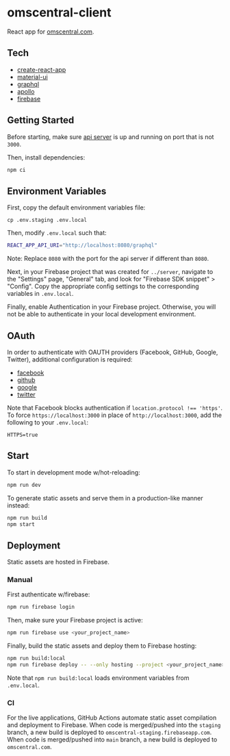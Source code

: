 # omscentral-client

React app for [omscentral.com](https://omscentral.com).

## Tech

- [create-react-app](https://github.com/facebook/create-react-app)
- [material-ui](https://material-ui.com/)
- [graphql](https://graphql.org/)
- [apollo](https://www.apollographql.com/)
- [firebase](https://firebase.google.com/)

## Getting Started

Before starting, make sure [api server](../server/README.md) is up and running on port that is not `3000`.

Then, install dependencies:

```sh
npm ci
```

## Environment Variables

First, copy the default environment variables file:

```
cp .env.staging .env.local
```

Then, modify `.env.local` such that:

```sh
REACT_APP_API_URI="http://localhost:8080/graphql"
```

Note: Replace `8080` with the port for the api server if different than `8080`.

Next, in your Firebase project that was created for `../server`, navigate to the "Settings" page, "General" tab, and look for "Firebase SDK snippet" > "Config". Copy the appropriate config settings to the corresponding variables in `.env.local`.

Finally, enable Authentication in your Firebase project. Otherwise, you will not be able to authenticate in your local development environment.

## OAuth

In order to authenticate with OAUTH providers (Facebook, GitHub, Google, Twitter), additional configuration is required:

- [facebook](https://firebase.google.com/docs/auth/web/facebook-login)
- [github](https://firebase.google.com/docs/auth/web/github-auth)
- [google](https://firebase.google.com/docs/auth/web/google-signin)
- [twitter](https://firebase.google.com/docs/auth/web/twitter-login)

Note that Facebook blocks authentication if `location.protocol !== 'https'`. To force `https://localhost:3000` in place of `http://localhost:3000`, add the following to your `.env.local`:

```
HTTPS=true
```

## Start

To start in development mode w/hot-reloading:

```sh
npm run dev
```

To generate static assets and serve them in a production-like manner instead:

```sh
npm run build
npm start
```

## Deployment

Static assets are hosted in Firebase.

### Manual

First authenticate w/firebase:

```sh
npm run firebase login
```

Then, make sure your Firebase project is active:

```sh
npm run firebase use <your_project_name>
```

Finally, build the static assets and deploy them to Firebase hosting:

```sh
npm run build:local
npm run firebase deploy -- --only hosting --project <your_project_name>
```

Note that `npm run build:local` loads environment variables from `.env.local`.

### CI

For the live applications, GitHub Actions automate static asset compilation and deployment to Firebase. When code is merged/pushed into the `staging` branch, a new build is deployed to `omscentral-staging.firebaseapp.com`. When code is merged/pushed into `main` branch, a new build is deployed to `omscentral.com`.
